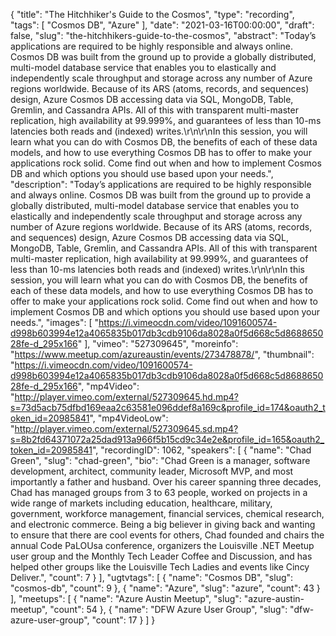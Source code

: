 {
  "title": "The Hitchhiker's Guide to the Cosmos",
  "type": "recording",
  "tags": [
    "Cosmos DB",
    "Azure"
  ],
  "date": "2021-03-16T00:00:00",
  "draft": false,
  "slug": "the-hitchhikers-guide-to-the-cosmos",
  "abstract": "Today’s applications are required to be highly responsible and always online. Cosmos DB was built from the ground up to provide a globally distributed, multi-model database service that enables you to elastically and independently scale throughput and storage across any number of Azure regions worldwide. Because of its ARS (atoms, records, and sequences) design, Azure Cosmos DB accessing data via SQL, MongoDB, Table, Gremlin, and Cassandra APIs. All of this with transparent multi-master replication, high availability at 99.999%, and guarantees of less than 10-ms latencies both reads and (indexed) writes.\r\n\r\nIn this session, you will learn what you can do with Cosmos DB, the benefits of each of these data models, and how to use everything Cosmos DB has to offer to make your applications rock solid. Come find out when and how to implement Cosmos DB and which options you should use based upon your needs.",
  "description": "Today’s applications are required to be highly responsible and always online. Cosmos DB was built from the ground up to provide a globally distributed, multi-model database service that enables you to elastically and independently scale throughput and storage across any number of Azure regions worldwide. Because of its ARS (atoms, records, and sequences) design, Azure Cosmos DB accessing data via SQL, MongoDB, Table, Gremlin, and Cassandra APIs. All of this with transparent multi-master replication, high availability at 99.999%, and guarantees of less than 10-ms latencies both reads and (indexed) writes.\r\n\r\nIn this session, you will learn what you can do with Cosmos DB, the benefits of each of these data models, and how to use everything Cosmos DB has to offer to make your applications rock solid. Come find out when and how to implement Cosmos DB and which options you should use based upon your needs.",
  "images": [
    "https://i.vimeocdn.com/video/1091600574-d998b603994e12a4065835b017db3cdb9106da8028a0f5d668c5d868865028fe-d_295x166"
  ],
  "vimeo": "527309645",
  "moreinfo": "https://www.meetup.com/azureaustin/events/273478878/",
  "thumbnail": "https://i.vimeocdn.com/video/1091600574-d998b603994e12a4065835b017db3cdb9106da8028a0f5d668c5d868865028fe-d_295x166",
  "mp4Video": "http://player.vimeo.com/external/527309645.hd.mp4?s=73d5acb75dfbd169eaa2c63581e096ddef8a169c&profile_id=174&oauth2_token_id=20985841",
  "mp4VideoLow": "http://player.vimeo.com/external/527309645.sd.mp4?s=8b2fd64371072a25dad913a966f5b15cd9c34e2e&profile_id=165&oauth2_token_id=20985841",
  "recordingID": 1062,
  "speakers": [
    {
      "name": "Chad Green",
      "slug": "chad-green",
      "bio": "Chad Green is a manager, software development, architect, community leader, Microsoft MVP, and most importantly a father and husband. Over his career spanning three decades, Chad has managed groups from 3 to 63 people, worked on projects in a wide range of markets including education, healthcare, military, government, workforce management, financial services, chemical research, and electronic commerce. Being a big believer in giving back and wanting to ensure that there are cool events for others, Chad founded and chairs the annual Code PaLOUsa conference, organizers the Louisville .NET Meetup user group and the Monthly Tech Leader Coffee and Discussion, and has helped other groups like the Louisville Tech Ladies and events like Cincy Deliver.",
      "count": 7
    }
  ],
  "ugtvtags": [
    {
      "name": "Cosmos DB",
      "slug": "cosmos-db",
      "count": 9
    },
    {
      "name": "Azure",
      "slug": "azure",
      "count": 43
    }
  ],
  "meetups": [
    {
      "name": "Azure Austin Meetup",
      "slug": "azure-austin-meetup",
      "count": 54
    },
    {
      "name": "DFW Azure User Group",
      "slug": "dfw-azure-user-group",
      "count": 17
    }
  ]
}